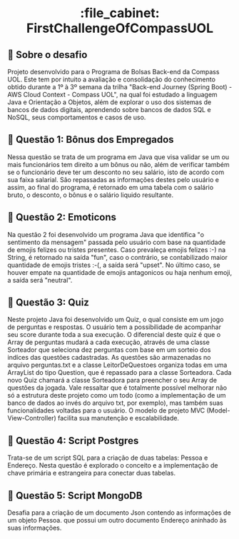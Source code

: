 <h1 align="center">:file_cabinet: FirstChallengeOfCompassUOL
  
## :memo: Sobre o desafio
  Projeto desenvolvido para o Programa de Bolsas Back-end da Compass UOL. Este tem por intuito a avaliação e consolidação do conhecimento obtido durante a 1º à 3º semana da trilha "Back-end Journey (Spring Boot) - AWS Cloud Context - Compass UOL", na qual foi estudado a linguagem Java e Orientação a Objetos, além de explorar o uso dos sistemas de bancos de dados digitais, aprendendo sobre bancos de dados SQL e NoSQL, seus comportamentos e casos de uso.
  
 ## :dart: Questão 1: Bônus dos Empregados
  Nessa questão se trata de um programa em Java que visa validar se um ou mais funcionários tem direito a um bônus ou não, além de verificar também se o funcionário deve ter um desconto no seu salário, isto de acordo com sua faixa salarial. São repassadas as informações destes pelo usuário e assim, ao final do programa, é retornado em uma tabela com o salário bruto, o desconto, o bônus e o salário liquido resultante.
  
## :dart: Questão 2: Emoticons
 Na questão 2 foi desenvolvido um programa Java que identifica "o sentimento da mensagem" passada pelo usuário com base na quantidade de emojis felizes ou tristes presentes. Caso prevaleça emojis felizes :-) na String, é retornado na saída "fun", caso o contrário, se contabilizado maior quantidade de emojis tristes :-(, a saída será "upset". No último caso, se houver empate na quantidade de emojis antagonicos ou haja nenhum emoji, a saída será "neutral".
  
## :dart: Questão 3: Quiz
  Neste projeto Java foi desenvolvido um Quiz, o qual consiste em um jogo de perguntas e respostas. O usuário tem a possibilidade de acompanhar seu score durante toda a sua execução. O diferencial deste quiz é que o Array de perguntas mudará a cada execução, através de uma classe Sorteador que seleciona dez perguntas com base em um sorteio dos indíces das questões cadastradas. 
  As questões são armazenadas no arquivo perguntas.txt e a classe LeitorDeQuestoes organiza todas em uma ArrayList do tipo Question, que é repassado para a classe Sorteadora. Cada novo Quiz chamará a classe Sorteadora para preencher o seu Array de questões da jogada.
  Vale ressaltar que é totalmente possível melhorar não só a estrutura deste projeto como um todo (como a implementação de um banco de dados ao invés do arquivo txt, por exemplo), mas também suas funcionalidades voltadas para o usuário. O modelo de projeto MVC (Model-View-Controller) facilita sua manutenção e escalabilidade.
  
## :dart: Questão 4: Script Postgres
  Trata-se de um script SQL para a criação de duas tabelas: Pessoa e Endereço. Nesta questão é explorado o conceito e a implementação de chave primária e estrangeira para conectar duas tabelas. 
  
## :dart: Questão 5: Script MongoDB
  Desafia para a criação de um documento Json contendo as informações de um objeto Pessoa. que possui um outro documento Endereço aninhado às suas informações. 
  
